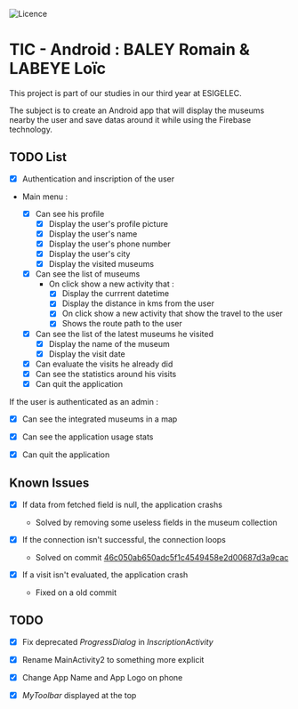 ![Licence](https://img.shields.io/bower/l/bootstrap)

# TIC - Android :  BALEY Romain & LABEYE Loïc

This project is part of our studies in our third year at ESIGELEC.

The subject is to create an Android app that will display the museums nearby the user and save datas around it while using the Firebase technology.

## TODO List

- [x] Authentication and inscription of the user

- Main menu :

	- [x] Can see his profile
		- [x] Display the user's profile picture
		- [x] Display the user's name
		- [x] Display the user's phone number
		- [x] Display the user's city
		- [x] Display the visited museums

	- [x] Can see the list of museums
		- On click show a new activity that :
			- [x] Display the currrent datetime
			- [x] Display the distance in kms from the user
			- [x] On click show a new activity that show the travel to the user
			- [x] Shows the route path to the user
	- [x] Can see the list of the latest museums he visited
		- [x] Display the name of the museum
		- [x] Display the visit date
	- [x] Can evaluate the visits he already did
	- [x] Can see the statistics around his visits
	- [x] Can quit the application

If the user is authenticated as an admin :

- [x] Can see the integrated museums in a map

- [x] Can see the application usage stats

- [x] Can quit the application

## Known Issues

- [x] If data from fetched field is null, the application crashs
	
	- Solved by removing some useless fields in the museum collection

- [x] If the connection isn't successful, the connection loops

	- Solved on commit [46c050ab650adc5f1c4549458e2d00687d3a9cac](https://github.com/nag763/android-baley-labeye/commit/46c050ab650adc5f1c4549458e2d00687d3a9cac)

- [x] If a visit isn't evaluated, the application crash

	- Fixed on a  old commit

## TODO

- [x] Fix deprecated *ProgressDialog* in *InscriptionActivity*

- [x] Rename MainActivity2 to something more explicit

- [x] Change App Name and App Logo on phone

- [x] *MyToolbar* displayed at the top

